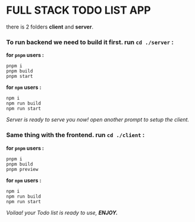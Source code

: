 
# FULL STACK TODO LIST APP

there is 2 folders **client** and **server**.

### To run backend we need to build it first. run `cd ./server` : 

**for `pnpm` users :** 

```
pnpm i
pnpm build
pnpm start
```
**for `npm` users :**

```
npm i
npm run build
npm run start
```

*Server is ready to serve you now! open another prompt to setup the client.*


### Same thing with the frontend. run `cd ./client` : 

**for `pnpm` users :**

```
pnpm i
pnpm build
pnpm preview
```
**for `npm` users :**

```
npm i
npm run build
npm run start
```
*Voilaa! your Todo list is ready to use, **ENJOY.***